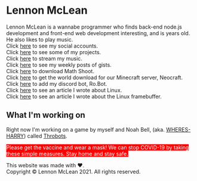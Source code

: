 <script data-ad-client="ca-pub-1978340545024187" async src="https://pagead2.googlesyndication.com/pagead/js/adsbygoogle.js"></script>
# Lennon McLean
Lennon McLean is a wannabe programmer who finds back-end node.js development and front-end web development interesting, and is <span style="color: red;" id="age"></span> years old. He also likes to play music.  
Click [here](social.md) to see my social accounts.  
Click [here](projects.md) to see some of my projects.  
Click [here](music.md) to stream my music.  
Click [here](gists.md) to see my weekly posts of gists.  
Click [here](math-shoot-download.md) to download Math Shoot.  
Click [here](world-archive.md) to get the world download for our Minecraft server, Neocraft.  
Click [here](robot.md) to add my discord bot, Ro.Bot.  
Click [here](so_u_think_u_can_linux/sytycl.md) to see an article I wrote about Linux.  
Click [here](framebuffer.md) to see an article I wrote about the Linux framebuffer.
## What I'm working on
Right now I'm working on a game by myself and Noah Bell, (aka. [WHERES-HARRY](https://github.com/WHERES-HARRY)) called [Throbots](https://github.com/thecoder08/throbots).

<span style="background-color: red; color: white;">Please get the vaccine and wear a mask! We can stop COVID-19 by taking these simple measures. Stay home and stay safe.</span>

This website was made with ♥.  
Copyright © Lennon McLean 2021. All rights reserved.
<title>Lennon McLean</title>
<script src="node_modules/@thecoder08/docuget/main.js"></script>
<script>$('#age').innerHTML = new Date().getFullYear() - 2008;</script>
